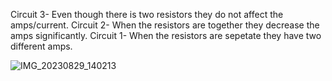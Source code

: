 Circuit 3- Even though there is two resistors they do not affect the amps/current.
Circuit 2- When the resistors are together they decrease the amps significantly.
Circuit 1- When the resistors are sepetate they have two different amps.

![IMG_20230829_140213](https://github.com/WHS-Robotics-Engineering-2023-24/re-3-5-0-modifying-resistance-JaxonSullivan5/assets/90726899/0a9441e2-f232-446b-9fab-ba3c6a4e4be5)

